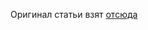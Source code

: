 Оригинал статьи взят [отсюда](https://source-robotics.com/blogs/blog/how-to-design-a-test-jig-for-your-pcb?_pos=1&_sid=00bdc2e3f&_ss=r)